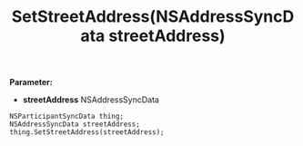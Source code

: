 ﻿---
uid: crmscript_ref_NSParticipantSyncData_SetStreetAddress
title: SetStreetAddress(NSAddressSyncData streetAddress)
intellisense: NSParticipantSyncData.SetStreetAddress
keywords: NSParticipantSyncData, GetStreetAddress
so.topic: reference
---



**Parameter:** 
 - **streetAddress** NSAddressSyncData

```crmscript
NSParticipantSyncData thing;
NSAddressSyncData streetAddress;
thing.SetStreetAddress(streetAddress);
```


